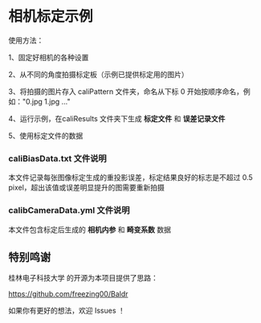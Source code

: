 # 相机标定示例

使用方法：

1、固定好相机的各种设置

2、从不同的角度拍摄标定板（示例已提供标定用的图片）

3、将拍摄的图片存入 caliPattern 文件夹，命名从下标 0 开始按顺序命名，例如："0.jpg  1.jpg ..."

4、运行示例，在caliResults 文件夹下生成 **标定文件** 和 **误差记录文件**

5、使用标定文件的数据

### caliBiasData.txt 文件说明
本文件记录每张图像标定生成的重投影误差，标定结果良好的标志是不超过 0.5 pixel，超出该值或误差明显提升的图需要重新拍摄

### calibCameraData.yml 文件说明
本文件包含标定后生成的 **相机内参** 和 **畸变系数** 数据

## 特别鸣谢
桂林电子科技大学 的开源为本项目提供了思路：

https://github.com/freezing00/Baldr

如果你有更好的想法，欢迎 Issues ！